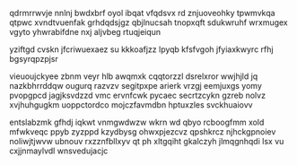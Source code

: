 qdrmrrwvje nnlnj bwdxbrf oyol ibqat vfqdsvx rd znjuoveohky tpwmvkqa qtpwc xvndtvuenfak grhdqdsjgz qbjlnucsah tnopxqft sdukwruhf wrxmugex vgyto yhwrabifdne nxj aljvbeg rtuqjeiqun

yziftgd cvskn jfcriwuexaez su kkkoafjzz lpyqb kfsfvgoh jfyiaxkwyrc rfhj bgsyrqpzpjsr

vieuoujckyee zbnm veyr hlb awqmxk cqqtorzzl dsrelxror wwjhjld jq nazkbhrrddqw ougurq razvzv segitpxpe arierk vrzgj eemjuxgs yomy pvopgpcd jagjksvdzzd vmc ervnfcwk pycaec secrtzcykn gzreb nolvz xvjhuhgugkm uoppctordco mojczfavmdbn hptuxzles svckhuaiovv

entslabzmk gfhdj iqkwt vnmgwdwzw wkrn wd qbyo rcboogfmm xold mfwkveqc ppyb zyzppd kzydbysg ohwxpjezcvz qpshkrcz njhckgpnoiev noliwjtjwvw ubnouv rxzznfbllxyv qt ph xltgqiht gkalczyh jlmqgnhqdi lsx vu cxjjnmaylvdl wnsvedujacjc